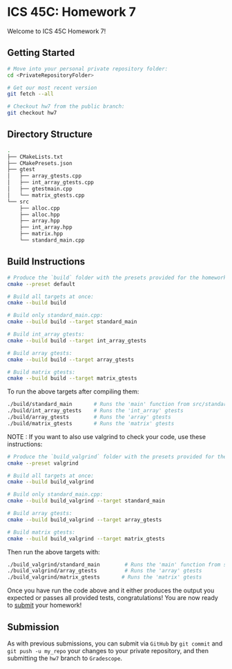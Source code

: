 # ICS 45C: Homework 7

Welcome to ICS 45C Homework 7!

## Getting Started

```bash
# Move into your personal private repository folder:
cd <PrivateRepositoryFolder>

# Get our most recent version
git fetch --all

# Checkout hw7 from the public branch:
git checkout hw7
```

## Directory Structure

```bash
.
├── CMakeLists.txt
├── CMakePresets.json
├── gtest
│   ├── array_gtests.cpp
│   ├── int_array_gtests.cpp
│   ├── gtestmain.cpp
│   └── matrix_gtests.cpp
└── src
    ├── alloc.cpp
    ├── alloc.hpp
    ├── array.hpp
    ├── int_array.hpp
    ├── matrix.hpp
    └── standard_main.cpp
```

## Build Instructions

```bash
# Produce the `build` folder with the presets provided for the homework:
cmake --preset default

# Build all targets at once:
cmake --build build

# Build only standard_main.cpp:
cmake --build build --target standard_main

# Build int_array gtests:
cmake --build build --target int_array_gtests

# Build array gtests:
cmake --build build --target array_gtests

# Build matrix gtests:
cmake --build build --target matrix_gtests
```

To run the above targets after compiling them:

```bash
./build/standard_main       # Runs the 'main' function from src/standard_main.cpp
./build/int_array_gtests    # Runs the 'int_array' gtests
./build/array_gtests        # Runs the 'array' gtests
./build/matrix_gtests       # Runs the 'matrix' gtests
```

NOTE : If you want to also use valgrind to check your code, use these instructions:

```bash
# Produce the `build_valgrind` folder with the presets provided for the homework:
cmake --preset valgrind

# Build all targets at once:
cmake --build build_valgrind

# Build only standard_main.cpp:
cmake --build build_valgrind --target standard_main

# Build array gtests:
cmake --build build_valgrind --target array_gtests

# Build matrix gtests:
cmake --build build_valgrind --target matrix_gtests
```

Then run the above targets with:

```bash
./build_valgrind/standard_main        # Runs the 'main' function from src/standard_main.cpp
./build_valgrind/array_gtests         # Runs the 'array' gtests
./build_valgrind/matrix_gtests       # Runs the 'matrix' gtests
```

Once you have run the code above and it either produces the output you expected or passes
all provided tests, congratulations! You are now ready to [submit](#submission) your homework!

## Submission

As with previous submissions, you can submit via `GitHub` by `git commit` and `git push -u my_repo` your
changes to your private repository, and then submitting the `hw7` branch to `Gradescope`.
